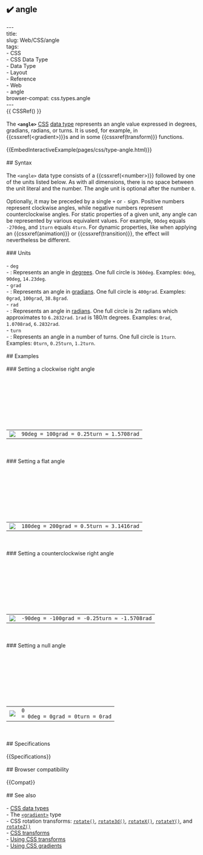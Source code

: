 ## ✔️ angle 
 ---<br/>title: <angle><br/>slug: Web/CSS/angle<br/>tags:<br/>  - CSS<br/>  - CSS Data Type<br/>  - Data Type<br/>  - Layout<br/>  - Reference<br/>  - Web<br/>  - angle<br/>browser-compat: css.types.angle<br/>---<br/>{{ CSSRef() }}<br/><br/>The **`<angle>`** [CSS](/en-US/docs/Web/CSS) [data type](/en-US/docs/Web/CSS/CSS_Types) represents an angle value expressed in degrees, gradians, radians, or turns. It is used, for example, in {{cssxref(&lt;gradient&gt;)}}s and in some {{cssxref(transform)}} functions.<br/><br/>{{EmbedInteractiveExample(pages/css/type-angle.html)}}<br/><br/>## Syntax<br/><br/>The `<angle>` data type consists of a {{cssxref(&lt;number&gt;)}} followed by one of the units listed below. As with all dimensions, there is no space between the unit literal and the number. The angle unit is optional after the number `0`.<br/><br/>Optionally, it may be preceded by a single `+` or `-` sign. Positive numbers represent clockwise angles, while negative numbers represent counterclockwise angles. For static properties of a given unit, any angle can be represented by various equivalent values. For example, `90deg` equals `-270deg`, and `1turn` equals `4turn`. For dynamic properties, like when applying an {{cssxref(animation)}} or {{cssxref(transition)}}, the effect will nevertheless be different.<br/><br/>### Units<br/><br/>- `deg`<br/>  - : Represents an angle in [degrees](https://en.wikipedia.org/wiki/Degree_%28angle%29). One full circle is `360deg`. Examples: `0deg`, `90deg`, `14.23deg`.<br/>- `grad`<br/>  - : Represents an angle in [gradians](https://en.wikipedia.org/wiki/Gradian). One full circle is `400grad`. Examples: `0grad`, `100grad`, `38.8grad`.<br/>- `rad`<br/>  - : Represents an angle in [radians](https://en.wikipedia.org/wiki/Radian). One full circle is 2π radians which approximates to `6.2832rad`. `1rad` is 180/π degrees. Examples: `0rad`, `1.0708rad`, `6.2832rad`.<br/>- `turn`<br/>  - : Represents an angle in a number of turns. One full circle is `1turn`. Examples: `0turn`, `0.25turn`, `1.2turn`.<br/><br/>## Examples<br/><br/>### Setting a clockwise right angle<br/><br/><table class=standard-table><br/>  <tbody><br/>    <tr><br/>      <td><img class=default internal src=angle90.png /></td><br/>      <td><code>90deg = 100grad = 0.25turn ≈ 1.5708rad</code></td><br/>    </tr><br/>  </tbody><br/></table><br/><br/>### Setting a flat angle<br/><br/><table class=standard-table><br/>  <tbody><br/>    <tr><br/>      <td><img class=default internal src=angle180.png /></td><br/>      <td><code>180deg = 200grad = 0.5turn ≈ 3.1416rad</code></td><br/>    </tr><br/>  </tbody><br/></table><br/><br/>### Setting a counterclockwise right angle<br/><br/><table class=standard-table><br/>  <tbody><br/>    <tr><br/>      <td><img class=default internal src=angleminus90.png /></td><br/>      <td><code>-90deg = -100grad = -0.25turn ≈ -1.5708rad</code></td><br/>    </tr><br/>  </tbody><br/></table><br/><br/>### Setting a null angle<br/><br/><table class=standard-table><br/>  <tbody><br/>    <tr><br/>      <td><img class=default internal src=angle0.png /></td><br/>      <td><code>0 = 0deg = 0grad = 0turn = 0rad</code></td><br/>    </tr><br/>  </tbody><br/></table><br/><br/>## Specifications<br/><br/>{{Specifications}}<br/><br/>## Browser compatibility<br/><br/>{{Compat}}<br/><br/>## See also<br/><br/>- [CSS data types](/en-US/docs/Web/CSS/CSS_Types)<br/>- The [`<gradient>`](/en-US/docs/Web/CSS/gradient) type<br/>- CSS rotation transforms: [`rotate()`](</en-US/docs/Web/CSS/transform-function/rotate()>), [`rotate3d()`](</en-US/docs/Web/CSS/transform-function/rotate3d()>), [`rotateX()`](</en-US/docs/Web/CSS/transform-function/rotateX()>), [`rotateY()`](</en-US/docs/Web/CSS/transform-function/rotateY()>), and [`rotateZ()`](</en-US/docs/Web/CSS/transform-function/rotateZ()>)<br/>- [CSS transforms](/en-US/docs/Web/CSS/CSS_Transforms)<br/>- [Using CSS transforms](/en-US/docs/Web/CSS/CSS_Transforms/Using_CSS_transforms)<br/>- [Using CSS gradients](/en-US/docs/Web/CSS/CSS_Images/Using_CSS_gradients)<br/>
